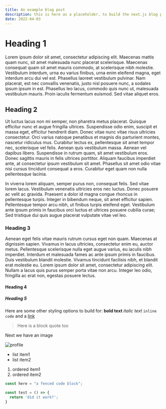 ```yaml
---
title: An example blog post
description: this is here as a placeholder, to build the next.js blog page
date: 2022-04-03
---
```


# Heading 1

Lorem ipsum dolor sit amet, consectetur adipiscing elit. Maecenas mattis quam nunc, sit amet malesuada nunc placerat scelerisque. Maecenas consequat quam sit amet mauris commodo, at scelerisque nibh molestie. Vestibulum interdum, urna eu varius finibus, urna enim eleifend magna, eget interdum arcu dui vel est. Phasellus laoreet vestibulum pulvinar. Nam placerat, est nec convallis venenatis, justo nisl posuere nunc, a sodales ipsum ipsum in est. Phasellus leo lacus, commodo quis nunc ut, malesuada vestibulum mauris. Proin iaculis fermentum euismod. Sed vitae aliquet eros.

## Heading 2

Ut luctus lacus non mi semper, non pharetra metus placerat. Quisque efficitur nunc et augue fringilla ultrices. Suspendisse odio enim, suscipit et massa eget, efficitur hendrerit diam. Donec vitae nunc vitae risus ultricies consectetur. Orci varius natoque penatibus et magnis dis parturient montes, nascetur ridiculus mus. Curabitur lectus ex, pellentesque sit amet tempor nec, scelerisque vel felis. Aenean quis vestibulum massa. Aenean vel dapibus libero. Suspendisse in rutrum quam, sit amet vestibulum eros. Donec sagittis mauris in felis ultrices porttitor. Aliquam faucibus imperdiet ante, at consectetur ipsum vestibulum sit amet. Phasellus sit amet odio vitae nisi cursus tincidunt consequat a eros. Curabitur eget quam non nulla pellentesque lacinia.

In viverra lorem aliquam, semper purus non, consequat felis. Sed vitae lorem lacus. Vestibulum venenatis ultricies eros nec luctus. Donec posuere ac velit ac gravida. Praesent a dolor id magna congue rhoncus in pellentesque turpis. Integer in bibendum neque, sit amet efficitur sapien. Pellentesque tempor arcu nibh, ut finibus turpis eleifend eget. Vestibulum ante ipsum primis in faucibus orci luctus et ultrices posuere cubilia curae; Sed tristique dui quis augue placerat vulputate vitae vel leo.

### Heading 3

Aenean eget felis vitae mauris rutrum cursus eget non quam. Maecenas at dignissim sapien. Vivamus in lacus ultricies, consectetur enim eu, auctor metus. Pellentesque scelerisque nulla eget augue varius, eu iaculis nibh imperdiet. Interdum et malesuada fames ac ante ipsum primis in faucibus. Duis vestibulum blandit molestie. Vivamus tincidunt facilisis nibh, et blandit erat molestie eu. Lorem ipsum dolor sit amet, consectetur adipiscing elit. Nullam a lacus quis purus semper porta vitae non arcu. Integer leo odio, fringilla ac erat non, egestas posuere lectus.

#### Heading 4

##### Heading 5

Here are some other styling options to build for: **bold text** *italic text* `inline code` and a [link](https://example.com)

> Here is a block quote too

Next we have an image

![profile](/vercel.svg)

- list item1
- list item2

1. ordered item1
2. ordered item2

```javascript
const here = "a fenced code block";

const test = () => {
  return 'did it work?';
}
```